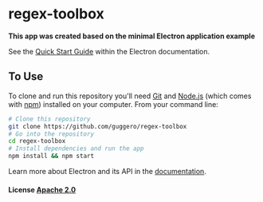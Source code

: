 # regex-toolbox

**This app was created based on the minimal Electron application example**

See the [Quick Start Guide](http://electron.atom.io/docs/latest/tutorial/quick-start) within the Electron documentation.

## To Use

To clone and run this repository you'll need [Git](https://git-scm.com) and [Node.js](https://nodejs.org/en/download/) (which comes with [npm](http://npmjs.com)) installed on your computer. From your command line:

```bash
# Clone this repository
git clone https://github.com/guggero/regex-toolbox
# Go into the repository
cd regex-toolbox
# Install dependencies and run the app
npm install && npm start
```

Learn more about Electron and its API in the [documentation](http://electron.atom.io/docs/latest).

#### License [Apache 2.0](LICENSE)
